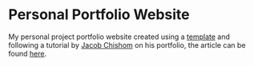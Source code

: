 # Personal Portfolio Website
My personal project portfolio website created using a [template](https://github.com/cotes2020/chirpy-starter/generate) and following a tutorial by [Jacob Chishom](https://github.com/Jchisholm204) on his portfolio, the article can be found [here](https://jchisholm204.github.io/posts/PD_jekyll_workshop/).
